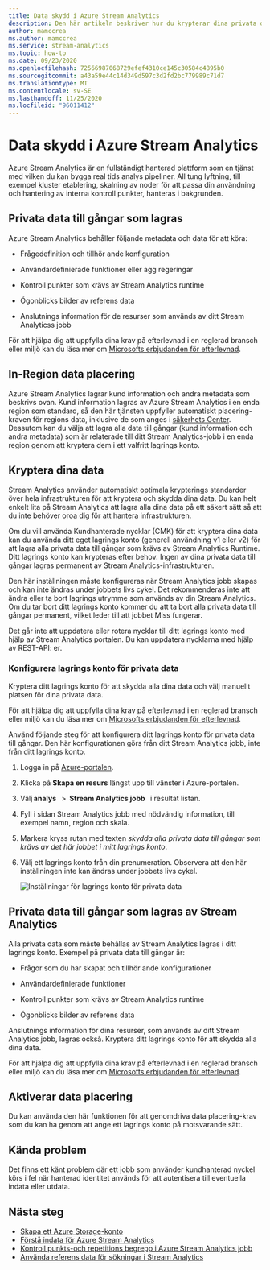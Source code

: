 ```yaml
---
title: Data skydd i Azure Stream Analytics
description: Den här artikeln beskriver hur du krypterar dina privata data som används av ett Azure Stream Analytics jobb.
author: mamccrea
ms.author: mamccrea
ms.service: stream-analytics
ms.topic: how-to
ms.date: 09/23/2020
ms.openlocfilehash: 72566987068729efef4310ce145c30584c4895b0
ms.sourcegitcommit: a43a59e44c14d349d597c3d2fd2bc779989c71d7
ms.translationtype: MT
ms.contentlocale: sv-SE
ms.lasthandoff: 11/25/2020
ms.locfileid: "96011412"
---
```

# <a name="data-protection-in-azure-stream-analytics"></a>Data skydd i Azure Stream Analytics 

Azure Stream Analytics är en fullständigt hanterad plattform som en tjänst med vilken du kan bygga real tids analys pipeliner. All tung lyftning, till exempel kluster etablering, skalning av noder för att passa din användning och hantering av interna kontroll punkter, hanteras i bakgrunden.

## <a name="private-data-assets-that-are-stored"></a>Privata data till gångar som lagras

Azure Stream Analytics behåller följande metadata och data för att köra: 

* Frågedefinition och tillhör ande konfiguration  

* Användardefinierade funktioner eller agg regeringar  

* Kontroll punkter som krävs av Stream Analytics runtime

* Ögonblicks bilder av referens data 

* Anslutnings information för de resurser som används av ditt Stream Analyticss jobb

För att hjälpa dig att uppfylla dina krav på efterlevnad i en reglerad bransch eller miljö kan du läsa mer om [Microsofts erbjudanden för efterlevnad](https://gallery.technet.microsoft.com/Overview-of-Azure-c1be3942). 

## <a name="in-region-data-residency"></a>In-Region data placering
Azure Stream Analytics lagrar kund information och andra metadata som beskrivs ovan. Kund information lagras av Azure Stream Analytics i en enda region som standard, så den här tjänsten uppfyller automatiskt placering-kraven för regions data, inklusive de som anges i [säkerhets Center](https://azuredatacentermap.azurewebsites.net/).
Dessutom kan du välja att lagra alla data till gångar (kund information och andra metadata) som är relaterade till ditt Stream Analytics-jobb i en enda region genom att kryptera dem i ett valfritt lagrings konto.

## <a name="encrypt-your-data"></a>Kryptera dina data

Stream Analytics använder automatiskt optimala krypterings standarder över hela infrastrukturen för att kryptera och skydda dina data. Du kan helt enkelt lita på Stream Analytics att lagra alla dina data på ett säkert sätt så att du inte behöver oroa dig för att hantera infrastrukturen.

Om du vill använda Kundhanterade nycklar (CMK) för att kryptera dina data kan du använda ditt eget lagrings konto (generell användning v1 eller v2) för att lagra alla privata data till gångar som krävs av Stream Analytics Runtime. Ditt lagrings konto kan krypteras efter behov. Ingen av dina privata data till gångar lagras permanent av Stream Analytics-infrastrukturen. 

Den här inställningen måste konfigureras när Stream Analytics jobb skapas och kan inte ändras under jobbets livs cykel. Det rekommenderas inte att ändra eller ta bort lagrings utrymme som används av din Stream Analytics. Om du tar bort ditt lagrings konto kommer du att ta bort alla privata data till gångar permanent, vilket leder till att jobbet Miss fungerar. 

Det går inte att uppdatera eller rotera nycklar till ditt lagrings konto med hjälp av Stream Analytics portalen. Du kan uppdatera nycklarna med hjälp av REST-API: er.


### <a name="configure-storage-account-for-private-data"></a>Konfigurera lagrings konto för privata data 


Kryptera ditt lagrings konto för att skydda alla dina data och välj manuellt platsen för dina privata data. 

För att hjälpa dig att uppfylla dina krav på efterlevnad i en reglerad bransch eller miljö kan du läsa mer om [Microsofts erbjudanden för efterlevnad](https://gallery.technet.microsoft.com/Overview-of-Azure-c1be3942). 



Använd följande steg för att konfigurera ditt lagrings konto för privata data till gångar. Den här konfigurationen görs från ditt Stream Analytics jobb, inte från ditt lagrings konto.

1. Logga in på [Azure-portalen](https://portal.azure.com/).

1. Klicka på **Skapa en resurs** längst upp till vänster i Azure-portalen. 

1. Välj **analys**   >  **Stream Analytics jobb**   i resultat listan. 

1. Fyll i sidan Stream Analytics jobb med nödvändig information, till exempel namn, region och skala. 

1. Markera kryss rutan med texten *skydda alla privata data till gångar som krävs av det här jobbet i mitt lagrings konto*.

1. Välj ett lagrings konto från din prenumeration. Observera att den här inställningen inte kan ändras under jobbets livs cykel. 

   ![Inställningar för lagrings konto för privata data](./media/data-protection/storage-account-create.png)

## <a name="private-data-assets-that-are-stored-by-stream-analytics"></a>Privata data till gångar som lagras av Stream Analytics

Alla privata data som måste behållas av Stream Analytics lagras i ditt lagrings konto. Exempel på privata data till gångar är: 

* Frågor som du har skapat och tillhör ande konfigurationer  

* Användardefinierade funktioner 

* Kontroll punkter som krävs av Stream Analytics runtime

* Ögonblicks bilder av referens data 

Anslutnings information för dina resurser, som används av ditt Stream Analytics jobb, lagras också. Kryptera ditt lagrings konto för att skydda alla dina data. 

För att hjälpa dig att uppfylla dina krav på efterlevnad i en reglerad bransch eller miljö kan du läsa mer om [Microsofts erbjudanden för efterlevnad](https://gallery.technet.microsoft.com/Overview-of-Azure-c1be3942). 

## <a name="enables-data-residency"></a>Aktiverar data placering 
Du kan använda den här funktionen för att genomdriva data placering-krav som du kan ha genom att ange ett lagrings konto på motsvarande sätt.

## <a name="known-issues"></a>Kända problem
Det finns ett känt problem där ett jobb som använder kundhanterad nyckel körs i fel när hanterad identitet används för att autentisera till eventuella indata eller utdata. 

## <a name="next-steps"></a>Nästa steg

* [Skapa ett Azure Storage-konto](../storage/common/storage-account-create.md)
* [Förstå indata för Azure Stream Analytics](stream-analytics-add-inputs.md)
* [Kontroll punkts-och repetitions begrepp i Azure Stream Analytics jobb](stream-analytics-concepts-checkpoint-replay.md)
* [Använda referens data för sökningar i Stream Analytics](stream-analytics-use-reference-data.md)
